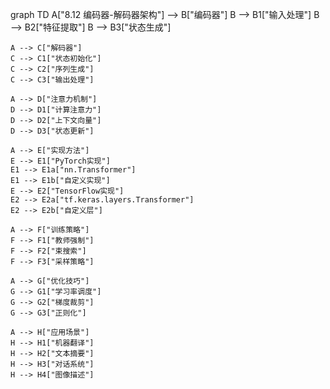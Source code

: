 graph TD
    A["8.12 编码器-解码器架构"] --> B["编码器"]
    B --> B1["输入处理"]
    B --> B2["特征提取"]
    B --> B3["状态生成"]
    
    A --> C["解码器"]
    C --> C1["状态初始化"]
    C --> C2["序列生成"]
    C --> C3["输出处理"]
    
    A --> D["注意力机制"]
    D --> D1["计算注意力"]
    D --> D2["上下文向量"]
    D --> D3["状态更新"]
    
    A --> E["实现方法"]
    E --> E1["PyTorch实现"]
    E1 --> E1a["nn.Transformer"]
    E1 --> E1b["自定义实现"]
    E --> E2["TensorFlow实现"]
    E2 --> E2a["tf.keras.layers.Transformer"]
    E2 --> E2b["自定义层"]
    
    A --> F["训练策略"]
    F --> F1["教师强制"]
    F --> F2["束搜索"]
    F --> F3["采样策略"]
    
    A --> G["优化技巧"]
    G --> G1["学习率调度"]
    G --> G2["梯度裁剪"]
    G --> G3["正则化"]
    
    A --> H["应用场景"]
    H --> H1["机器翻译"]
    H --> H2["文本摘要"]
    H --> H3["对话系统"]
    H --> H4["图像描述"] 